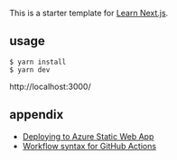 This is a starter template for [Learn Next.js](https://nextjs.org/learn).

## usage

```
$ yarn install
$ yarn dev
```

http://localhost:3000/

## appendix

- [Deploying to Azure Static Web App](https://docs.github.com/en/actions/deployment/deploying-to-your-cloud-provider/deploying-to-azure/deploying-to-azure-static-web-app)
- [Workflow syntax for GitHub Actions](https://docs.github.com/en/actions/using-workflows/workflow-syntax-for-github-actions)